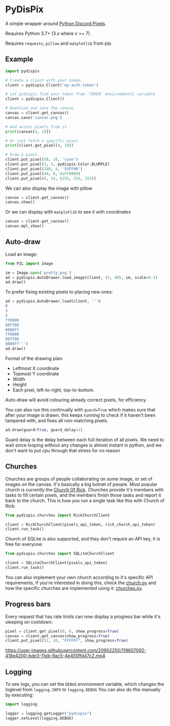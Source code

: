 # PyDisPix

A simple wrapper around [Python Discord Pixels](https://pixels.pythondiscord.com).

Requires Python 3.7+ (3.x where x >= 7).

Requires `requests`, `pillow` and `matplotlib` from pip.

## Example

```py
import pydispix

# Create a client with your token.
client = pydispix.Client('my-auth-token')

# Let pydispix find your token from `TOKEN` environmental variable
client = pydispix.Client()

# Download and save the canvas.
canvas = client.get_canvas()
canvas.save('canvas.png')

# And access pixels from it.
print(canvas[4, 10])

# Or just fetch a specific pixel.
print(client.get_pixel(4, 10))

# Draw a pixel.
client.put_pixel(50, 10, 'cyan')
client.put_pixel(1, 5, pydispix.Color.BLURPLE)
client.put_pixel(100, 4, '93FF00')
client.put_pixel(44, 0, 0xFF0000)
client.put_pixel(8, 54, (255, 255, 255))
```

We can also display the image with pillow

```py
canvas = client.get_canvas()
canvas.show()
```

Or we can display with `matplotlib` to see it with coordinates

```py
canvas = client.get_canvas()
canvas.mpl_show()
```

## Auto-draw

Load an image:

```py
from PIL import Image

im = Image.open('pretty.png')
ad = pydispix.AutoDrawer.load_image(client, (5, 40), im, scale=0.1)
ad.draw()
```

To prefer fixing existing pixels to placing new ones:

```py
ad = pydispix.AutoDrawer.load(client, '''0
0
3
2
ff0000
00ff00
0000ff
ff0000
00ff00
0000ff''')
ad.draw()
```

Format of the drawing plan:

- Leftmost X coordinate
- Topmost Y coordinate
- Width
- Height
- Each pixel, left-to-right, top-to-bottom.

Auto-draw will avoid colouring already correct pixels, for efficiency.

You can also run this continually with `guard=True` which makes sure that after your image
is drawn, this keeps running to check if it haven't been tampered with, and fixes all non-matching
pixels.

```py
ad.draw(guard=True, guard_delay=2)
```

Guard delay is the delay between each full iteration of all pixels. We need to wait since
looping without any changes is almost instant in python, and we don't want to put cpu through that
stress for no reason

## Churches

Churches are groups of people collaborating on some image, or set of images on the canvas.
It's basically a big botnet of people. Most popular church is currently the
[Church Of Rick](https://pixel-tasks.scoder12.repl.co/). Churches provide it's members with
tasks to fill certain pixels, and the members finish those tasks and report it back to the church.
This is how you run a single task like this with Church of Rick:

```py
from pydispix.churches import RickChurchClient

client = RickChurchClient(pixels_api_token, rick_church_api_token)
client.run_task()
```

Church of SQLite is also supported, and they don't require an API key, it is free for everyone:

```py
from pydispix.churches import SQLiteChurchClient

client = SQLiteChurchClient(pixels_api_token)
client.run_task()
```

You can also implement your own church according to it's specific API requirements, if you're
interested in doing this, check the [church.py](pydispix/church.py) and how the specific churches
are implemented using it: [churches.py](pydispix/churches.py).

## Progress bars

Every request that has rate limits can now display a progress bar while it's sleeping on cooldown:

```py
pixel = client.get_pixel(0, 0, show_progress=True)
canvas = client.get_canvas(show_progress=True)
client.put_pixel(52, 10, "FFFFFF", show_progress=True)
```

https://user-images.githubusercontent.com/20902250/119607092-418e4200-bde3-11eb-9ac5-4e455ffd47c2.mp4

## Logging

To see logs, you can set the `DEBUG` environment variable, which changes the loglevel from `logging.INFO` to `logging.DEBUG`
You can also do this manually by executing:

```py
import logging

logger = logging.getLogger("pydispix")
logger.setLevel(logging.DEBUG)
```
